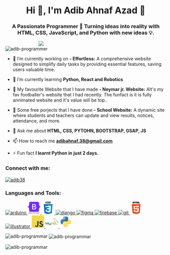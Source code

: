 <h1 align="center">Hi 👋, I'm Adib Ahnaf Azad 👋</h1>
<h3 align="center">A Passionate Programmer 🧠 Turning ideas into reality with HTML, CSS, JavaScript, and Python with new ideas 💡.</h3>


<img align="right" width="400" src="https://encrypted-tbn0.gstatic.com/images?q=tbn:ANd9GcT1kHEgewyUp-ttr19nwwZ7nUUfCEwfYsJE3w&s">
<p align="left"> <img src="https://komarev.com/ghpvc/?username=adib-programmer&label=Profile%20views&color=0e75b6&style=flat" alt="adib-programmer" /> </p>

- 🔭 I’m currently working on **- Effortless:** A comprehensive website designed to simplify daily tasks by providing essential features, saving users valuable time.

- 🌱 I’m currently learning **Python, React and Robotics**

- 👯 My favourite Website that I have made **- Neymar jr. Website:** AIt's my fav footballer's website that I had recently. The funfact is it is fully annimated website and it's value will be top..

- 🤝 Some free porjects that I have done **- School Website:** A dynamic site where students and teachers can update and view results, notices, attendance, and more.

- 💬 Ask me about **HTML, CSS, PYTOHN, BOOTSTRAP, GSAP, JS**

- 📫 How to reach me **adibahnaf.38@gmail.com**

- ⚡ Fun fact **I learnt Python in just 2 days.**

<h3 align="left">Connect with me:</h3>
<p align="left">
<a href="https://fb.com/adib38" target="blank"><img align="center" src="https://raw.githubusercontent.com/rahuldkjain/github-profile-readme-generator/master/src/images/icons/Social/facebook.svg" alt="adib38" height="30" width="40" /></a>
</p>

<h3 align="left">Languages and Tools:</h3>
<p align="left"> <a href="https://www.arduino.cc/" target="_blank" rel="noreferrer"> <img src="https://cdn.worldvectorlogo.com/logos/arduino-1.svg" alt="arduino" width="40" height="40"/> </a> <a href="https://getbootstrap.com" target="_blank" rel="noreferrer"> <img src="https://raw.githubusercontent.com/devicons/devicon/master/icons/bootstrap/bootstrap-plain-wordmark.svg" alt="bootstrap" width="40" height="40"/> </a> <a href="https://www.w3schools.com/css/" target="_blank" rel="noreferrer"> <img src="https://raw.githubusercontent.com/devicons/devicon/master/icons/css3/css3-original-wordmark.svg" alt="css3" width="40" height="40"/> </a> <a href="https://www.djangoproject.com/" target="_blank" rel="noreferrer"> <img src="https://cdn.worldvectorlogo.com/logos/django.svg" alt="django" width="40" height="40"/> </a> <a href="https://www.figma.com/" target="_blank" rel="noreferrer"> <img src="https://www.vectorlogo.zone/logos/figma/figma-icon.svg" alt="figma" width="40" height="40"/> </a> <a href="https://firebase.google.com/" target="_blank" rel="noreferrer"> <img src="https://www.vectorlogo.zone/logos/firebase/firebase-icon.svg" alt="firebase" width="40" height="40"/> </a> <a href="https://git-scm.com/" target="_blank" rel="noreferrer"> <img src="https://www.vectorlogo.zone/logos/git-scm/git-scm-icon.svg" alt="git" width="40" height="40"/> </a> <a href="https://www.w3.org/html/" target="_blank" rel="noreferrer"> <img src="https://raw.githubusercontent.com/devicons/devicon/master/icons/html5/html5-original-wordmark.svg" alt="html5" width="40" height="40"/> </a> <a href="https://www.adobe.com/in/products/illustrator.html" target="_blank" rel="noreferrer"> <img src="https://www.vectorlogo.zone/logos/adobe_illustrator/adobe_illustrator-icon.svg" alt="illustrator" width="40" height="40"/> </a> <a href="https://developer.mozilla.org/en-US/docs/Web/JavaScript" target="_blank" rel="noreferrer"> <img src="https://raw.githubusercontent.com/devicons/devicon/master/icons/javascript/javascript-original.svg" alt="javascript" width="40" height="40"/> </a> <a href="https://www.mysql.com/" target="_blank" rel="noreferrer"> <img src="https://raw.githubusercontent.com/devicons/devicon/master/icons/mysql/mysql-original-wordmark.svg" alt="mysql" width="40" height="40"/> </a> <a href="https://www.python.org" target="_blank" rel="noreferrer"> <img src="https://raw.githubusercontent.com/devicons/devicon/master/icons/python/python-original.svg" alt="python" width="40" height="40"/> </a> </p>

<p><img align="left" src="https://github-readme-stats.vercel.app/api/top-langs?username=adib-programmar&show_icons=true&locale=en&layout=compact" alt="adib-programmar" /></p>

<p>&nbsp;<img align="center" src="https://github-readme-stats.vercel.app/api?username=adib-programmar&show_icons=true&locale=en" alt="adib-programmar" /></p>

<p><img align="center" src="https://github-readme-streak-stats.herokuapp.com/?user=adib-programmar&" alt="adib-programmar" /></p>


